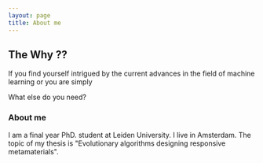 ```yaml
---
layout: page
title: About me
---
```


## The Why ??  

If you find yourself intrigued by the current advances in the field of machine learning or you are simply     

What else do you need?

### About me

I am  a final year PhD. student at Leiden University. I live in Amsterdam. The topic of my thesis is "Evolutionary algorithms designing responsive metamaterials".